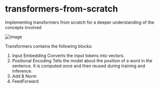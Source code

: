 # transformers-from-scratch

Implementing transformers from scratch for a deeper understanding of the concepts involved

![image](https://github.com/aniket-mish/transformers-from-scratch/assets/71699313/65bc8013-dd6e-4d81-9bf8-f813ace2d977)

Transformers contains the following blocks:

1. Input Embedding
Converts the input tokens into vectors.
2. Positional Encoding
Tells the model about the position of a word in the sentence. It is computed once and then reused during training and inference.
3. Add & Norm
4. FeedForward